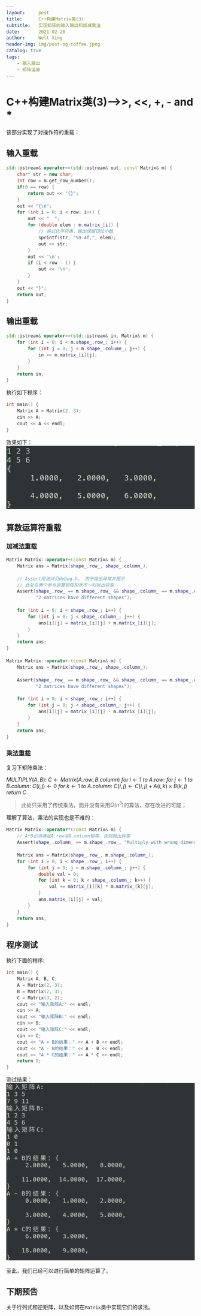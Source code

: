 ```yaml
---
layout:     post
title:      C++构建Matrix类(3)
subtitle:   实现矩阵的输入输出和加减乘法
date:       2021-02-20
author:     Welt Xing
header-img: img/post-bg-coffee.jpeg
catalog: true
tags:
    - 输入输出
    - 矩阵运算
---
```


# C++构建Matrix类(3)——>>, <<, +, - and *

该部分实现了对操作符的重载：

## 输入重载

```C++
std::ostream& operator<<(std::ostream& out, const Matrix& m) {
    char* str = new char;
    int row = m.get_row_number();
    if(0 == row) {
        return out << "{}";
    }
    out << "{\n";
    for (int i = 0; i < row; i++) {
        out << "  ";
        for (double elem : m.matrix_[i]) {
            // 格式化字符串，输出保留四位小数
            sprintf(str, "%9.4f,", elem);
            out << str;
        }
        out << '\n';
        if (i < row - 1) {
            out << '\n';
        }
    }
    out << "}";
    return out;
}
```

## 输出重载

```C++
std::istream& operator>>(std::istream& in, Matrix& m) {
    for (int i = 0; i < m.shape_.row_; i++) {
        for (int j = 0; j < m.shape_.column_; j++) {
            in >> m.matrix_[i][j];
        }
    }
    return in;
}
```

执行如下程序：

```C++
int main() {
    Matrix A = Matrix(2, 3);
    cin >> A;
    cout << A << endl;
}
```

效果如下：![效果展示](/img/in_output.png)

## 算数运算符重载

### 加减法重载

```C++
Matrix Matrix::operator+(const Matrix& m) {
    Matrix ans = Matrix(shape_.row_, shape_.column_);

    // Assert用法详见debug.h， 用于抛出异常并提示
    // 此处在两个参与运算矩阵形状不一时抛出异常
    Assert(shape_.row_ == m.shape_.row_ && shape_.column_ == m.shape_.column_,
           "2 matrices have different shapes");

    for (int i = 0; i < shape_.row_; i++) {
        for (int j = 0; j < shape_.column_; j++) {
            ans[i][j] = matrix_[i][j] + m.matrix_[i][j];
        }
    }
    return ans;
}

Matrix Matrix::operator-(const Matrix& m) {
    Matrix ans = Matrix(shape_.row_, shape_.column_);

    Assert(shape_.row_ == m.shape_.row_ && shape_.column_ == m.shape_.column_,
           "2 matrices have different shapes");

    for (int i = 0; i < shape_.row_; i++) {
        for (int j = 0; j < shape_.column_; j++) {
            ans[i][j] = matrix_[i][j] - m.matrix_[i][j];
        }
    }
    return ans;
}
```

### 乘法重载

复习下矩阵乘法：

$MULTIPLY(A, B):$
$C\leftarrow Matrix(A.row, B.column)$
$for\;i\leftarrow1\;to\;A.row:$
    	$for\;j\leftarrow1\;to\;B.column:$
    			$C(i,j)\leftarrow0$
        		$for\;k\leftarrow1\;to\;A.column:$
						$C(i,j)\leftarrow C(i,j)+A(i,k)\times B(k,j)$
$return\;C$

> 此处只采用了传统乘法，而并没有采用$\Omega(n^3)$的算法，存在改进的可能；

理解了算法，乘法的实现也是不难的：

```C++
Matrix Matrix::operator*(const Matrix& m) {
    // A*B必须满足A.row与B.column相等，否则抛出异常
    Assert(shape_.column_ == m.shape_.row_, "Multiply with wrong dimensions");

    Matrix ans = Matrix(shape_.row_, m.shape_.column_);
    for (int i = 0; i < shape_.row_; i++) {
        for (int j = 0; j < m.shape_.column_; j++) {
            double val = 0;
            for (int k = 0; k < shape_.column_; k++) {
                val += matrix_[i][k] * m.matrix_[k][j];
            }
            ans.matrix_[i][j] = val;
        }
    }
    return ans;
}
```

## 程序测试

执行下面的程序:

```C++
int main() {
    Matrix A, B, C;
    A = Matrix(2, 3);
    B = Matrix(2, 3);
    C = Matrix(3, 2);
    cout << "输入矩阵A:" << endl;
    cin >> A;
    cout << "输入矩阵B:" << endl;
    cin >> B;
    cout << "输入矩阵C:" << endl;
    cin >> C;
    cout << "A + B的结果：" << A + B << endl;
    cout << "A - B的结果：" << A - B << endl;
    cout << "A * C的结果：" << A * C << endl;
    return 0;
}
```

测试结果：![测试结果](img/algo_test.png)

至此，我们已经可以进行简单的矩阵运算了。

## 下期预告

关于行列式和逆矩阵，以及如何在`Matrix`类中实现它们的求法。